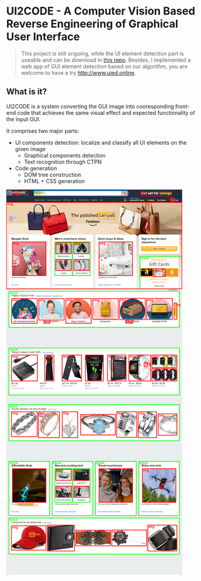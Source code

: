 # UI2CODE - A Computer Vision Based Reverse Engineering of Graphical User Interface

> This project is still ongoing, while the UI element detection part is useable and can be download in [this repo](https://github.com/MulongXie/UIED.git). Besides, I implemented a web app of GUI element detection based on our algorithm, you are welcome to have a try http://www.uied.online.

## What is it?

UI2CODE is a system converting the GUI image into cooresponding front-end code that achieves the same visual effect and expected functionality of the input GUI.

It comprises two major parts: 
* UI components detection: localize and classify all UI elements on the given image
  * Graphical components detection 
  * Text recognition through CTPN 
* Code generation
  * DOM tree construction
  * HTML + CSS generation

![UI Components detection result](https://github.com/MulongXie/UI2CODE/blob/master/Element-Detection/data/demo/demo.png)
